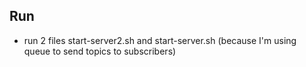 
## Run

- run 2 files start-server2.sh and start-server.sh (because I'm using queue to send topics to subscribers)
